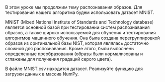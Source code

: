 В этом уроке мы продолжим тему распознавания образов. Для тестирования нашего алгоритма будем 
использовать датасет MNIST.

MNIST (Mixed National Institute of Standards and Technology database) является основной базой при тестировании систем 
распознавания образов, а также широко используемой для обучения и тестирования алгоритмов машинного обучения. 
Она была создана перегруппировкой образов из оригинальной базы NIST, которая являлась достаточно сложной для распознавания.
Кроме этого, были выполнены определенные преобразования (образы были нормализованы и сглажены для получения градаций 
серого цвета).

В файле MNIST.csv находится датасет. Реализуйте функцию для загрузки данных в массив NumPy.
